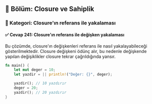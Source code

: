 ## 📘 Bölüm: Closure ve Sahiplik  
### 🔹 Kategori: Closure'ın referans ile yakalaması  
#### ✅ Cevap 241: Closure'ın referans ile değişken yakalaması

Bu çözümde, closure'ın değişkenleri referans ile nasıl yakalayabileceği gösterilmektedir. Closure değişkeni ödünç alır, bu nedenle değişkende yapılan değişiklikler closure tekrar çağrıldığında yansır.

```rust
fn main() {
    let mut deger = 10;
    let yazdir = || println!("Değer: {}", deger);

    yazdir(); // 10 yazdırır
    deger = 20;
    yazdir(); // 20 yazdırır
}
```
